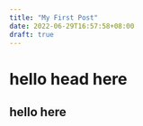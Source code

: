 ```yaml
---
title: "My First Post"
date: 2022-06-29T16:57:58+08:00
draft: true
---
```


# hello head here

hello here
---
